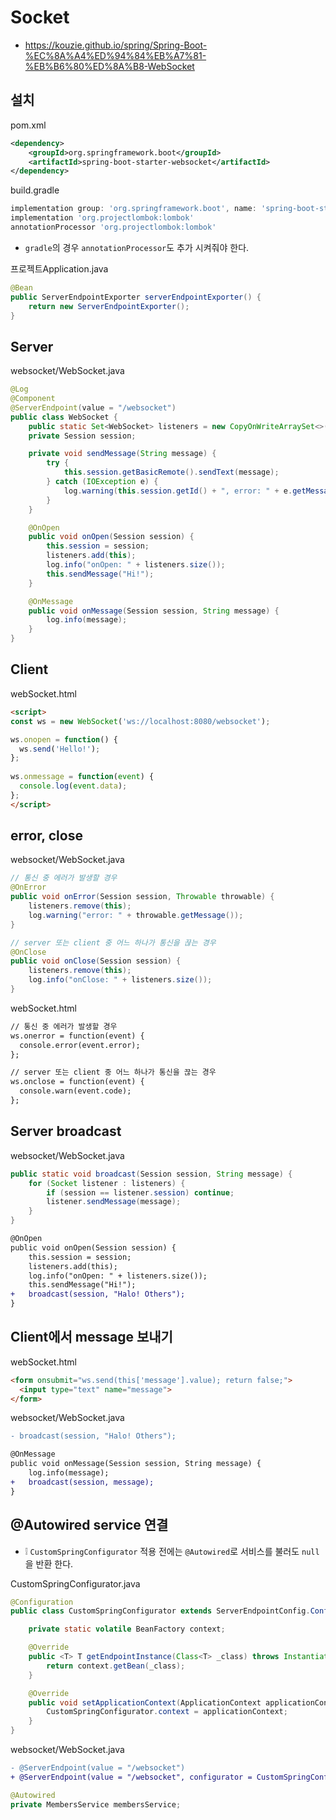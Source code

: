 # Socket
* https://kouzie.github.io/spring/Spring-Boot-%EC%8A%A4%ED%94%84%EB%A7%81-%EB%B6%80%ED%8A%B8-WebSocket

## 설치
pom.xml
```xml
<dependency>
    <groupId>org.springframework.boot</groupId>
    <artifactId>spring-boot-starter-websocket</artifactId>
</dependency>
```

build.gradle
```gradle
implementation group: 'org.springframework.boot', name: 'spring-boot-starter-websocket'
implementation 'org.projectlombok:lombok'
annotationProcessor 'org.projectlombok:lombok'
```
* `gradle`의 경우 `annotationProcessor`도 추가 시켜줘야 한다.

프로젝트Application.java
```java
@Bean
public ServerEndpointExporter serverEndpointExporter() {
    return new ServerEndpointExporter();
}
```

## Server
websocket/WebSocket.java
```java
@Log
@Component
@ServerEndpoint(value = "/websocket")
public class WebSocket {
    public static Set<WebSocket> listeners = new CopyOnWriteArraySet<>();
    private Session session;

    private void sendMessage(String message) {
        try {
            this.session.getBasicRemote().sendText(message);
        } catch (IOException e) {
            log.warning(this.session.getId() + ", error: " + e.getMessage());
        }
    }

    @OnOpen
    public void onOpen(Session session) {
        this.session = session;
        listeners.add(this);
        log.info("onOpen: " + listeners.size());
        this.sendMessage("Hi!");
    }

    @OnMessage
    public void onMessage(Session session, String message) {
        log.info(message);
    }
}
```

## Client
webSocket.html
```html
<script>
const ws = new WebSocket('ws://localhost:8080/websocket');

ws.onopen = function() {
  ws.send('Hello!');
};
    
ws.onmessage = function(event) {
  console.log(event.data);
};
</script>
```

## error, close
websocket/WebSocket.java
```java
// 통신 중 에러가 발생할 경우
@OnError
public void onError(Session session, Throwable throwable) {
    listeners.remove(this);
    log.warning("error: " + throwable.getMessage());
}

// server 또는 client 중 어느 하나가 통신을 끊는 경우
@OnClose
public void onClose(Session session) {
    listeners.remove(this);
    log.info("onClose: " + listeners.size());
}
```

webSocket.html
```html
// 통신 중 에러가 발생할 경우
ws.onerror = function(event) {
  console.error(event.error);
};

// server 또는 client 중 어느 하나가 통신을 끊는 경우
ws.onclose = function(event) {
  console.warn(event.code);
};
```

## Server broadcast
websocket/WebSocket.java
```java
public static void broadcast(Session session, String message) {
    for (Socket listener : listeners) {
        if (session == listener.session) continue;
        listener.sendMessage(message);
    }
}
```
```diff
@OnOpen
public void onOpen(Session session) {
    this.session = session;
    listeners.add(this);
    log.info("onOpen: " + listeners.size());
    this.sendMessage("Hi!");
+   broadcast(session, "Halo! Others");
}
```

## Client에서 message 보내기
webSocket.html
```html
<form onsubmit="ws.send(this['message'].value); return false;">
  <input type="text" name="message">
</form>
```

websocket/WebSocket.java
```diff
- broadcast(session, "Halo! Others");
```
```diff
@OnMessage
public void onMessage(Session session, String message) {
    log.info(message);
+   broadcast(session, message);
}
```

## @Autowired service 연결
* ❕ `CustomSpringConfigurator` 적용 전에는 `@Autowired`로 서비스를 불러도 `null`을 반환 한다.

CustomSpringConfigurator.java
```java
@Configuration
public class CustomSpringConfigurator extends ServerEndpointConfig.Configurator implements ApplicationContextAware {

    private static volatile BeanFactory context;

    @Override
    public <T> T getEndpointInstance(Class<T> _class) throws InstantiationException {
        return context.getBean(_class);
    }

    @Override
    public void setApplicationContext(ApplicationContext applicationContext) throws BeansException {
        CustomSpringConfigurator.context = applicationContext;
    }
}
```

websocket/WebSocket.java
```diff
- @ServerEndpoint(value = "/websocket")
+ @ServerEndpoint(value = "/websocket", configurator = CustomSpringConfigurator.class)
```
```java
@Autowired
private MembersService membersService;
```
